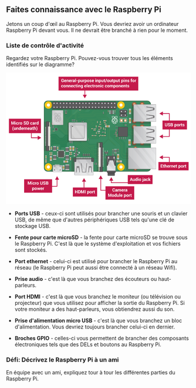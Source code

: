 ## Faites connaissance avec le Raspberry Pi

Jetons un coup d'œil au Raspberry Pi. Vous devriez avoir un ordinateur Raspberry Pi devant vous. Il ne devrait être branché à rien pour le moment.

### Liste de contrôle d'activité 

Regardez votre Raspberry Pi. Pouvez-vous trouver tous les éléments identifiés sur le diagramme?

![screenshot](images/pi-labelled-names.png)

+ __Ports USB__ - ceux-ci sont utilisés pour brancher une souris et un clavier USB, de même que d'autres périphériques USB tels qu'une clé de stockage USB.

+ __Fente pour carte microSD__ - la fente pour carte microSD se trouve sous le Raspberry Pi. C'est là que le système d'exploitation et vos fichiers sont stockés.

+ __Port ethernet__ - celui-ci est utilisé pour brancher le Raspberry Pi au réseau (le Raspberry Pi peut aussi être connecté à un réseau Wifi).

+ __Prise audio__ - c'est là que vous branchez des écouteurs ou haut-parleurs.

+ __Port HDMI__ - c'est là que vous branchez le moniteur (ou télévision ou projecteur) que vous utilisez pour afficher la sortie du Raspberry Pi. Si votre moniteur a des haut-parleurs, vous obtiendrez aussi du son.

+ __Prise d'alimentation micro USB__ - c'est là que vous branchez un bloc d'alimentation. Vous devriez toujours brancher celui-ci en dernier.

+ __Broches GPIO__ - celles-ci vous permettent de brancher des composants électroniques tels que des DELs et boutons au Raspberry Pi.


### Défi: Décrivez le Raspberry Pi à un ami

En équipe avec un ami, expliquez tour à tour les différentes parties du Raspberry Pi.